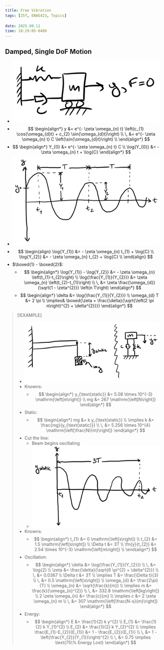 ```yaml
---
title: Free Vibration
tags: [25f, ENAE423, Topics]

date: 2025.09.11
time: 18:29:05-0400
---
```


## Damped, Single DoF Motion

- ![Free Vibration Sketch](assets/free-vib-1dof-sketch.png)
- $$
    \begin{align*}
        y &= e^{- \zeta \omega_{n} t} \left(c_{1} \cos{\omega_{d}t} + c_{2} \sin{\omega_{d}t}\right) \\
        \, &= e^{- \zeta \omega_{n} t} C \left(\sin{\omega_{d}t}\right) \\
    \end{align*}
  $$
- $$
    \begin{align*}
        Y_{0} &= e^{- \zeta \omega_{n} t} C \\
        \log{Y_{0}} &= - \zeta \omega_{n} t + \log{C}
    \end{align*}
  $$
- ![Chart of Vibrations, y vs. t](assets/free-vib-1dof-chart.png)
- $$
    \begin{align}
        \log{Y_{1}} &= - \zeta \omega_{n} t_{1} + \log{C} \\
        \log{Y_{2}} &= - \zeta \omega_{n} t_{2} + \log{C} \\
    \end{align}
  $$
- $\boxed{1} - \boxed{2}$:
    - $$
        \begin{align*}
            \log{Y_{1}} - \log{Y_{2}} &= - \zeta \omega_{n} \left(t_{1}-t_{2}\right) \\
            \log{\frac{Y_{1}}{Y_{2}}} &= \zeta \omega_{n} \left(t_{2}-t_{1}\right) \\
            \, &= \zeta \frac{\omega_{d}}{\sqrt{1 - \zeta^{2}}} \left(n T\right)
        \end{align*}
      $$
    - $$
        \begin{align*}
            \delta &= \log{\frac{Y_{1}}{Y_{2}}} \\
            \omega_{d} T &= 2 \pi \\
            \implies& \boxed{\zeta = \frac{\delta}{\sqrt{\left(2 \pi n\right)^{2} + \delta^{2}}}}
        \end{align*}
      $$

> [!EXAMPLE]
>
> - ![Free Vibration Beam Example Sketch](assets/free-vib-1dof-beam-sketch.png)
> - Knowns:
>     - $$
>         \begin{align*}
>             y_{\text{static}} &= 5.08 \times 10^{-3} \mathrm{\left[m\right]} \\
>             mg &= 267 \mathrm{\left[N\right]}
>         \end{align*}
>       $$
> - Static:
>     - $$
>         \begin{align*}
>             mg &= k y_{\text{static}} \\
>             \implies k &= \frac{mg}{y_{\text{static}}} \\
>             \, &= 5.256 \times 10^{4} \mathrm{\left[\frac{N}{m}\right]}
>         \end{align*}
>       $$
> - Cut the line:
>     - Beam begins oscillating
>     - ![Beam Example Chart of Vibration, y vs. t](assets/free-vib-1dof-beam-chart.png)
> - Knowns:
>     - $$
>         \begin{align*}
>             t_{1} &= 0 \mathrm{\left[s\right]} \\
>             t_{2} &= 1.5 \mathrm{\left[s\right]} \\
>             \Delta t &= 3T \\
>             \fn{y}{t_{2}} &= 2.54 \times 10^{-3} \mathrm{\left[m\right]} \\
>         \end{align*}
>       $$
> - Oscillation:
>     - $$
>         \begin{align*}
>             \delta &= \log{\frac{Y_{1}}{Y_{2}}} \\
>             \, &= \log{2} \\
>             \zeta &= \frac{\delta}{\sqrt{6 \pi^{2} + \delta^{2}}} \\
>             \, &= 0.0367 \\
>             \Delta t &= 3T \\
>             \implies T &= \frac{\Delta t}{3} \\
>             \, &= 0.5 \mathrm{\left[s\right]} \\
>             \omega_{d} &= \frac{2\pi}{T} \\
>             \omega_{n} &= \sqrt{\frac{k}{m}} \\
>             \implies m &= \frac{k}{\omega_{n}^{2}} \\
>             \, &= 332.8 \mathrm{\left[kg\right]} \\
>             2 \zeta \omega_{n} &= \frac{c}{m} \\
>             \implies c &= 2 \zeta \omega_{n} m \\
>             \, &= 307 \mathrm{\left[\frac{N-s}{m}\right]}
>         \end{align*}
>       $$
> - Energy:
>     - $$
>         \begin{align*}
>             E &= \frac{1}{2} k y^{2} \\
>             E_{1} &= \frac{1}{2} k Y_{1}^{2} \\
>             E_{2} &= \frac{1}{2} k Y_{2}^{2} \\
>             \implies \frac{E_{1}-E_{2}}{E_{1}} &= 1 - \frac{E_{2}}{E_{1}} \\
>             \, &= 1 - \left(\frac{Y_{2}}{Y_{1}}\right)^{2} \\
>             \, &= 0.75 \implies \text{75\% Energy Lost}
>         \end{align*}
>       $$
